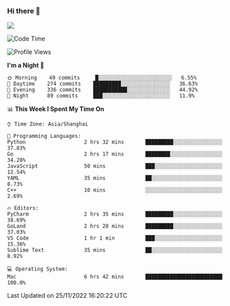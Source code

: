### Hi there 👋

<!--
**JJAYCHEN1e/jjaychen1e** is a ✨ _special_ ✨ repository because its `README.md` (this file) appears on your GitHub profile.

Here are some ideas to get you started:

- 🔭 I’m currently working on ...
- 🌱 I’m currently learning ...
- 👯 I’m looking to collaborate on ...
- 🤔 I’m looking for help with ...
- 💬 Ask me about ...
- 📫 How to reach me: ...
- 😄 Pronouns: ...
- ⚡ Fun fact: ...
-->

[![](https://github-readme-stats.vercel.app/api?username=jjaychen1e&show_icons=true)](https://github.com/jjaychen1e/github-readme-stats?count_private=true)

<!--START_SECTION:waka-->
![Code Time](http://img.shields.io/badge/Code%20Time-470%20hrs%2038%20mins-blue)

![Profile Views](http://img.shields.io/badge/Profile%20Views-0-blue)

**I'm a Night 🦉** 

```text
🌞 Morning    49 commits     █░░░░░░░░░░░░░░░░░░░░░░░░   6.55% 
🌆 Daytime    274 commits    █████████░░░░░░░░░░░░░░░░   36.63% 
🌃 Evening    336 commits    ███████████░░░░░░░░░░░░░░   44.92% 
🌙 Night      89 commits     ███░░░░░░░░░░░░░░░░░░░░░░   11.9%

```


📊 **This Week I Spent My Time On** 

```text
⌚︎ Time Zone: Asia/Shanghai

💬 Programming Languages: 
Python                   2 hrs 32 mins       █████████░░░░░░░░░░░░░░░░   37.83% 
Go                       2 hrs 17 mins       ████████░░░░░░░░░░░░░░░░░   34.28% 
JavaScript               50 mins             ███░░░░░░░░░░░░░░░░░░░░░░   12.54% 
YAML                     35 mins             ██░░░░░░░░░░░░░░░░░░░░░░░   8.73% 
C++                      10 mins             ░░░░░░░░░░░░░░░░░░░░░░░░░   2.69%

🔥 Editors: 
PyCharm                  2 hrs 35 mins       █████████░░░░░░░░░░░░░░░░   38.69% 
GoLand                   2 hrs 28 mins       █████████░░░░░░░░░░░░░░░░   37.03% 
VS Code                  1 hr 1 min          ███░░░░░░░░░░░░░░░░░░░░░░   15.36% 
Sublime Text             35 mins             ██░░░░░░░░░░░░░░░░░░░░░░░   8.92%

💻 Operating System: 
Mac                      6 hrs 42 mins       █████████████████████████   100.0%

```


 Last Updated on 25/11/2022 16:20:22 UTC
<!--END_SECTION:waka-->
